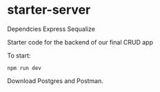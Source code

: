 # starter-server

Dependcies
Express
Sequalize

Starter code for the backend of our final CRUD app

To start:

`npm run dev`

Download Postgres and Postman. 
